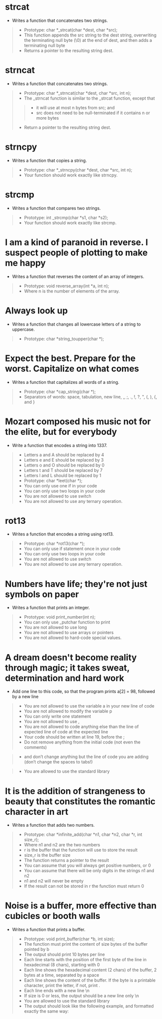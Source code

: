 # strcat
* Writes a function that concatenates two strings.
> * Prototype: char *_strcat(char *dest, char *src);
> * This function appends the src string to the dest string, overwriting the terminating null byte (\0) at the end of dest, and then adds a terminating null byte
> * Returns a pointer to the resulting string dest.

# strncat
* Writes a function that concatenates two strings.
> * Prototype: char *_strncat(char *dest, char *src, int n);
> * The _strncat function is similar to the _strcat function, except that
> > * it will use at most n bytes from src; and
> > * src does not need to be null-terminated if it contains n or more bytes
> * Return a pointer to the resulting string dest.

# strncpy
* Writes a function that copies a string.
> * Prototype: char *_strncpy(char *dest, char *src, int n);
> * Your function should work exactly like strncpy.

# strcmp
* Writes a function that compares two strings.
> * Prototype: int _strcmp(char *s1, char *s2);
> * Your function should work exactly like strcmp.

# I am a kind of paranoid in reverse. I suspect people of plotting to make me happy
* Writes a function that reverses the content of an array of integers.
> * Prototype: void reverse_array(int *a, int n);
> * Where n is the number of elements of the array.

# Always look up
* Writes a function that changes all lowercase letters of a string to uppercase.
> * Prototype: char *string_toupper(char *);

#  Expect the best. Prepare for the worst. Capitalize on what comes
* Writes a function that capitalizes all words of a string.
> * Prototype: char *cap_string(char *);
> * Separators of words: space, tabulation, new line, ,, ;, ., !, ?, ", (, ), {, and }

# Mozart composed his music not for the elite, but for everybody
* Write a function that encodes a string into 1337.
> * Letters a and A should be replaced by 4
> * Letters e and E should be replaced by 3
> * Letters o and O should be replaced by 0
> * Letters t and T should be replaced by 7
> * Letters l and L should be replaced by 1
> * Prototype: char *leet(char *);
> * You can only use one if in your code
> * You can only use two loops in your code
> * You are not allowed to use switch
> * You are not allowed to use any ternary operation.

# rot13
* Writes a function that encodes a string using rot13.
> * Prototype: char *rot13(char *);
> * You can only use if statement once in your code
> * You can only use two loops in your code
> * You are not allowed to use switch
> * You are not allowed to use any ternary operation.

# Numbers have life; they're not just symbols on paper
* Writes a function that prints an integer.
> * Prototype: void print_number(int n);
> * You can only use _putchar function to print
> * You are not allowed to use long
> * You are not allowed to use arrays or pointers
> * You are not allowed to hard-code special values.

# A dream doesn't become reality through magic; it takes sweat, determination and hard work
* Add one line to this code, so that the program prints a[2] = 98, followed by a new line
> * You are not allowed to use the variable a in your new line of code
> * You are not allowed to modify the variable p
> * You can only write one statement
> * You are not allowed to use ,
> * You are not allowed to code anything else than the line of expected line of code at the expected line
> * Your code should be written at line 19, before the ;
> * Do not remove anything from the initial code (not even the comments)

> * and don’t change anything but the line of code you are adding (don’t change the spaces to tabs!)

> * You are allowed to use the standard library

# It is the addition of strangeness to beauty that constitutes the romantic character in art
* Writes a function that adds two numbers.
> * Prototype: char *infinite_add(char *n1, char *n2, char *r, int size_r);
> * Where n1 and n2 are the two numbers
> * r is the buffer that the function will use to store the result
> * size_r is the buffer size
> * The function returns a pointer to the result
> * You can assume that you will always get positive numbers, or 0
> * You can assume that there will be only digits in the strings n1 and n2
> * n1 and n2 will never be empty
> * If the result can not be stored in r the function must return 0

# Noise is a buffer, more effective than cubicles or booth walls
* Writes a function that prints a buffer.
> * Prototype: void print_buffer(char *b, int size);
> * The function must print the content of size bytes of the buffer pointed by b
> * The output should print 10 bytes per line
> * Each line starts with the position of the first byte of the line in hexadecimal (8 chars), starting with 0
> * Each line shows the hexadecimal content (2 chars) of the buffer, 2 bytes at a time, separated by a space
> * Each line shows the content of the buffer. If the byte is a printable character, print the letter, if not, print .
> * Each line ends with a new line \n
> * If size is 0 or less, the output should be a new line only \n
> * You are allowed to use the standard library
> * The output should look like the following example, and formatted exactly the same way:
